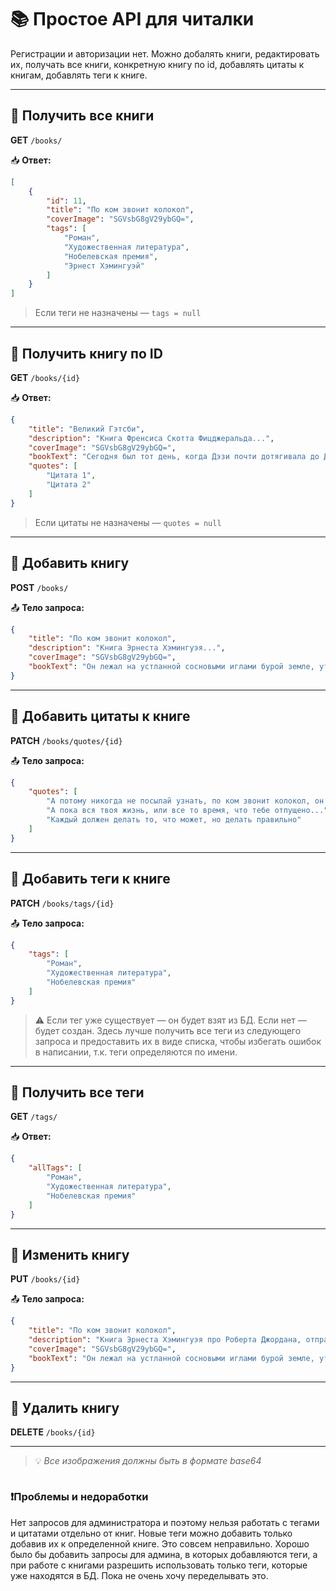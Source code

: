 # 📚 Простое API для читалки

Регистрации и авторизации нет. Можно добалять книги, редактировать их, получать все книги, конкретную книгу по id, добавлять цитаты к книгам, добавлять теги к книге.

---

## 🔹 Получить все книги

**GET** `/books/`

📥 **Ответ:**
```json
[
    {
        "id": 11,
        "title": "По ком звонит колокол",
        "coverImage": "SGVsbG8gV29ybGQ=",
        "tags": [
            "Роман",
            "Художественная литература",
            "Нобелевская премия",
            "Эрнест Хэмингуэй"
        ]
    }
]
```
> Если теги не назначены — `tags = null`

---

## 🔹 Получить книгу по ID

**GET** `/books/{id}`

📥 **Ответ:**
```json
{
    "title": "Великий Гэтсби",
    "description": "Книга Френсиса Скотта Фицджеральда...",
    "coverImage": "SGVsbG8gV29ybGQ=",
    "bookText": "Сегодня был тот день, когда Дэзи почти дотягивала до Дэзи его мечтаний, и дело было не в...",
    "quotes": [
        "Цитата 1",
        "Цитата 2"
    ]
}
```
> Если цитаты не назначены — `quotes = null`

---

## 🔹 Добавить книгу

**POST** `/books/`

📤 **Тело запроса:**
```json
{
    "title": "По ком звонит колокол",
    "description": "Книга Эрнеста Хэмингуэя...",
    "coverImage": "SGVsbG8gV29ybGQ=",
    "bookText": "Он лежал на устланной сосновыми иглами бурой земле, уткнув подбородок в скрещённые руки, а ветер шевелил над ним верхушки высоких сосен..."
}
```

---

## 🔹 Добавить цитаты к книге

**PATCH** `/books/quotes/{id}`

📤 **Тело запроса:**
```json
{
    "quotes": [
        "А потому никогда не посылай узнать, по ком звонит колокол, он звонит и по тебе.",
        "А пока вся твоя жизнь, или все то время, что тебе отпущено...",
        "Каждый должен делать то, что может, но делать правильно"
    ]
}
```

---

## 🔹 Добавить теги к книге

**PATCH** `/books/tags/{id}`

📤 **Тело запроса:**
```json
{
    "tags": [
        "Роман",
        "Художественная литература",
        "Нобелевская премия"
    ]
}
```

> ⚠️ Если тег уже существует — он будет взят из БД. Если нет — будет создан. Здесь лучше получить все теги из следующего запроса и предоставить их в виде списка, чтобы избегать ошибок в написании, т.к. теги определяются по имени.

---

## 🔹 Получить все теги

**GET** `/tags/`

📥 **Ответ:**
```json
{
    "allTags": [
        "Роман",
        "Художественная литература",
        "Нобелевская премия"
    ]
}
```

---

## 🔹 Изменить книгу

**PUT** `/books/{id}`

📤 **Тело запроса:**
```json
{
    "title": "По ком звонит колокол",
    "description": "Книга Эрнеста Хэмингуэя про Роберта Джордана, отправленного к партизанам, чтобы...",
    "coverImage": "SGVsbG8gV29ybGQ=",
    "bookText": "Он лежал на устланной сосновыми иглами бурой земле, уткнув подбородок в скрещённые руки..."
}
```

---

## 🔹 Удалить книгу

**DELETE** `/books/{id}`

---

> 💡 *Все изображения должны быть в формате base64*
```
```
### ❗Проблемы и недоработки
Нет запросов для администратора и поэтому нельзя работать с тегами и цитатами отдельно от книг. Новые теги можно добавить только добавив их к определенной книге. Это совсем неправильно. Хорошо было бы добавить запросы для админа, в которых добавляются теги, а при работе с книгами разрешить использовать только теги, которые уже находятся в БД. Пока не очень хочу переделывать это.
```


